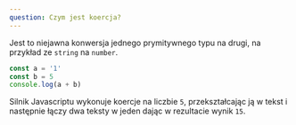 ```yaml
---
question: Czym jest koercja?
---
```

Jest to niejawna konwersja jednego prymitywnego typu na drugi, na przykład ze `string` na `number`.


```javascript
const a = '1'
const b = 5
console.log(a + b)
```

Silnik Javascriptu wykonuje koercje na liczbie `5`, przekształcając ją w tekst i następnie łączy dwa teksty w jeden dając w rezultacie wynik `15`.